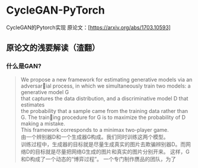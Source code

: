 # CycleGAN-PyTorch  

CycleGAN的Pytorch实现 原论文：[https://arxiv.org/abs/1703.10593]  

## 原论文的浅要解读（渣翻）  
### 什么是GAN?  
>We propose a new framework for estimating generative models via an adversarial process, in which we simultaneously train two models: a generative model G  
>that captures the data distribution, and a discriminative model D that estimates  
>the probability that a sample came from the training data rather than G. The training procedure for G is to maximize the probability of D making a mistake.  
>This framework corresponds to a minimax two-player game.  
由一个辨别器D和一个生成器G构成。我们同时训练这两个模型。  
训练过程中，生成器的目标就是尽量生成真实的图片去欺骗辨别器D。而网络D的目标就是尽量把网络G生成的图片和真实的图片分别开来。
这样，G和D构成了一个动态的“博弈过程”。
一个专门制作赝品的团队，为了


